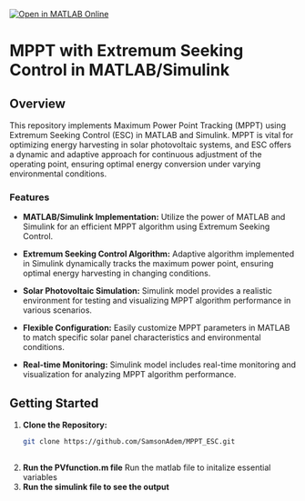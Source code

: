 [![Open in MATLAB Online](https://www.mathworks.com/images/responsive/global/open-in-matlab-online.svg)](https://matlab.mathworks.com/open/github/v1?repo=SamsonAdem/MPPT_ESC&file=https://github.com/SamsonAdem/MPPT_ESC/blob/main/December_Temp_Radiation.xlsx)

# MPPT with Extremum Seeking Control in MATLAB/Simulink

## Overview

This repository implements Maximum Power Point Tracking (MPPT) using Extremum Seeking Control (ESC) in MATLAB and Simulink. MPPT is vital for optimizing energy harvesting in solar photovoltaic systems, and ESC offers a dynamic and adaptive approach for continuous adjustment of the operating point, ensuring optimal energy conversion under varying environmental conditions.

### Features

- **MATLAB/Simulink Implementation:** Utilize the power of MATLAB and Simulink for an efficient MPPT algorithm using Extremum Seeking Control.

- **Extremum Seeking Control Algorithm:** Adaptive algorithm implemented in Simulink dynamically tracks the maximum power point, ensuring optimal energy harvesting in changing conditions.

- **Solar Photovoltaic Simulation:** Simulink model provides a realistic environment for testing and visualizing MPPT algorithm performance in various scenarios.

- **Flexible Configuration:** Easily customize MPPT parameters in MATLAB to match specific solar panel characteristics and environmental conditions.

- **Real-time Monitoring:** Simulink model includes real-time monitoring and visualization for analyzing MPPT algorithm performance.

## Getting Started

1. **Clone the Repository:**
   ```bash
   git clone https://github.com/SamsonAdem/MPPT_ESC.git
	
2. **Run the PVfunction.m file**
	Run the matlab file to initalize essential variables
3. **Run the simulink file to see the output**

